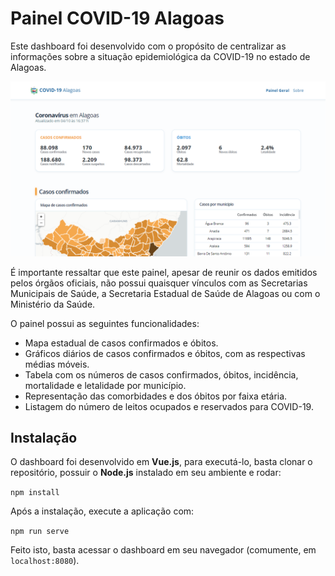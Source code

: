 
#  Painel COVID-19 Alagoas
Este dashboard foi desenvolvido com o propósito de centralizar as informações sobre a situação epidemiológica da COVID-19 no estado de Alagoas.

![Screenshot do painel](docs/screenshot.png)

É importante ressaltar que este painel, apesar de reunir os dados emitidos pelos órgãos oficiais, não possui quaisquer vínculos com as Secretarias Municipais de Saúde, a Secretaria Estadual de Saúde de Alagoas ou com o Ministério da Saúde.
  
O painel possui as seguintes funcionalidades: 

- Mapa estadual de casos confirmados e óbitos.
- Gráficos diários de casos confirmados e óbitos, com as respectivas médias móveis.
- Tabela com os números de casos confirmados, óbitos, incidência, mortalidade e letalidade por município.
- Representação das comorbidades e dos óbitos por faixa etária.
- Listagem do número de leitos ocupados e reservados para COVID-19.

##  Instalação

O dashboard foi desenvolvido em **Vue.js**, para executá-lo, basta clonar o repositório, possuir o **Node.js** instalado em seu ambiente e rodar:

`npm install`

Após a instalação, execute a aplicação com:

`npm run serve`

Feito isto, basta acessar o dashboard em seu navegador (comumente, em `localhost:8080`).